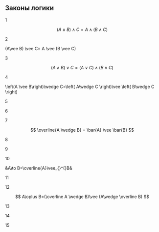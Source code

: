 ## Законы логики


1 

$$(A \wedge B)\wedge C=A\wedge(B\wedge C)$$



2 

(A\vee B) \vee C= A \vee (B \vee C)



3

$$(A\wedge B)\vee C= (A\vee C)\wedge (B\vee C)$$



4 

\left(A \vee  B\right)\wedge C=\left( A\wedge C \right)\vee \left( B\wedge C \right)



5



6



7


$$ \overline{A \wedge B} = \bar{A} \vee \bar{B} $$

8


9



10 

&A\to B=\overline{A}\vee_{}^{}B&



11



12  

$$ A\oplus B=(\overline A	\wedge B)\vee (A\wedge \overline B) $$



13



14



15


